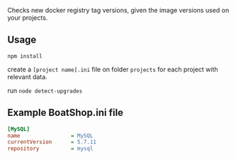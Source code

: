 Checks new docker registry tag versions, given the image versions used on your projects.

## Usage
`npm install`

create a `[project name].ini` file on folder `projects` for each project with relevant data.

run `node detect-upgrades`

## Example BoatShop.ini file

```ini
[MySQL]
name                = MySQL
currentVersion      = 5.7.11
repository          = mysql
```